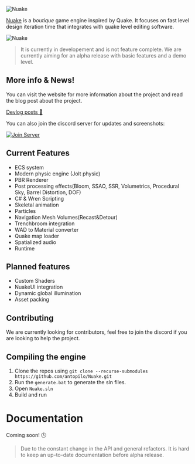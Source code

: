 ![Nuake](Resources/Images/logo.png)

[Nuake](https://nuake.antopilo.dev) is a *boutique* game engine inspired by Quake. It focuses on fast level design iteration time that integrates with quake level editing software. 

![Nuake](https://cdn.antopilo.dev/images/imageeditor.png)
> It is currently in developement and is not feature complete. We are currently aiming for an alpha release with basic features and a demo level.

## More info & News!
You can visit the website for more information about the project and read the blog post about the project. 

[Devlog posts 📰](https://nuake.antopilo.dev/blog) 

You can also join the discord server for updates and screenshots: 

[![Join Server](https://img.shields.io/discord/852625335236558868.svg?label=Discord&logo=Discord&colorB=7289da&style=for-the-badge)](https://discord.gg/kuF4efPK7Y)


## Current Features
- ECS system
- Modern physic engine (Jolt physic) 
- PBR Renderer
- Post processing effects(Bloom, SSAO, SSR, Volumetrics, Procedural Sky, Barrel Distortion, DOF)
- C# & Wren Scripting
- Skeletal animation
- Particles
- Navigation Mesh Volumes(Recast&Detour)
- Trenchbroom integration
- WAD to Material converter 
- Quake map loader
- Spatialized audio
- Runtime 

## Planned features
- Custom Shaders
- NuakeUI integration
- Dynamic global illumination
- Asset packing

## Contributing
We are currently looking for contributors, feel free to join the discord if you are looking to help the project.

## Compiling the engine
1. Clone the repos using `git clone --recurse-submodules https://github.com/antopilo/Nuake.git`
2. Run the `generate.bat` to generate the sln files.
3. Open `Nuake.sln`
4. Build and run

# Documentation
Coming soon! 🕒
> Due to the constant change in the API and general refactors. It is hard to keep an up-to-date documentation before alpha release.

